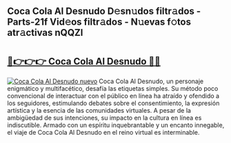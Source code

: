 ## Coca Cola Al Desnudo D𝚎sn𝚞dos filtr𝚊dos - Parts-21f Vid𝚎os filtr𝚊dos - N𝚞evas f𝚘tos atr𝚊ctivas nQQZl

# <h2><a href="http://mb8pab.tromn.icu/?c=Coca+Cola+Al+Desnudo">🔗👉👉👉 Coca Cola Al Desnudo 🔗🔗</a></h2>

[![Coca Cola Al Desnudo nuevo](https://i.imgur.com/pEAQMta.gif)](http://mb8pab.tromn.icu/?c=Coca+Cola+Al+Desnudo)
Coca Cola Al Desnudo, un personaje enigmático y multifacético, desafía las etiquetas simples. Su método poco convencional de interactuar con el público en línea ha atraído y ofendido a los seguidores, estimulando debates sobre el consentimiento, la expresión artística y la esencia de las comunidades virtuales. A pesar de la ambigüedad de sus intenciones, su impacto en la cultura en línea es indiscutible. Armado con un espíritu inquebrantable y un encanto innegable, el viaje de Coca Cola Al Desnudo en el reino virtual es interminable.
